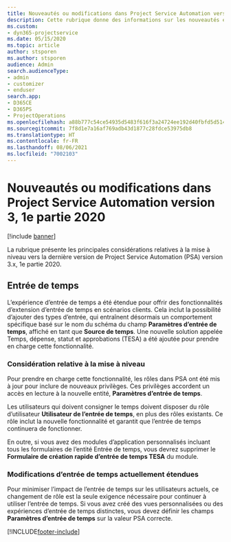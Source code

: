 ```yaml
---
title: Nouveautés ou modifications dans Project Service Automation version 3.x, 1e partie 2020
description: Cette rubrique donne des informations sur les nouveautés et les modifications dans Project Service Automation version 3, 1e partie 2020.
ms.custom:
- dyn365-projectservice
ms.date: 05/15/2020
ms.topic: article
author: stsporen
ms.author: stsporen
audience: Admin
search.audienceType:
- admin
- customizer
- enduser
search.app:
- D365CE
- D365PS
- ProjectOperations
ms.openlocfilehash: a88b777c54ce54935d5483f616f3a24724ee192d40fbfd5d514f990e958dd5ea
ms.sourcegitcommit: 7f8d1e7a16af769adb43d1877c28fdce53975db8
ms.translationtype: HT
ms.contentlocale: fr-FR
ms.lasthandoff: 08/06/2021
ms.locfileid: "7002103"
---
```

# <a name="whats-new-or-changed-in-project-service-automation-version-3-wave-1-2020"></a>Nouveautés ou modifications dans Project Service Automation version 3, 1e partie 2020

[!include [banner](../includes/psa-now-project-operations.md)]

La rubrique présente les principales considérations relatives à la mise à niveau vers la dernière version de Project Service Automation (PSA) version 3.x, 1e partie 2020.

## <a name="time-entry"></a>Entrée de temps
L’expérience d’entrée de temps a été étendue pour offrir des fonctionnalités d’extension d’entrée de temps en scénarios clients. Cela inclut la possibilité d’ajouter des types d’entrée, qui entraînent désormais un comportement spécifique basé sur le nom du schéma du champ **Paramètres d’entrée de temps**, affiché en tant que **Source de temps**. Une nouvelle solution appelée Temps, dépense, statut et approbations (TESA) a été ajoutée pour prendre en charge cette fonctionnalité.

### <a name="upgrade-consideration"></a>Considération relative à la mise à niveau
Pour prendre en charge cette fonctionnalité, les rôles dans PSA ont été mis à jour pour inclure de nouveaux privilèges. Ces privilèges accordent un accès en lecture à la nouvelle entité, **Paramètres d’entrée de temps**.

Les utilisateurs qui doivent consigner le temps doivent disposer du rôle d’utilisateur **Utilisateur de l’entrée de temps**, en plus des rôles existants. Ce rôle inclut la nouvelle fonctionnalité et garantit que l’entrée de temps continuera de fonctionner.

En outre, si vous avez des modules d’application personnalisés incluant tous les formulaires de l’entité Entrée de temps, vous devrez supprimer le **Formulaire de création rapide d’entrée de temps TESA** du module.

### <a name="currently-extended-time-entry-changes"></a>Modifications d’entrée de temps actuellement étendues
Pour minimiser l’impact de l’entrée de temps sur les utilisateurs actuels, ce changement de rôle est la seule exigence nécessaire pour continuer à utiliser l’entrée de temps. Si vous avez créé des vues personnalisées ou des expériences d’entrée de temps distinctes, vous devez définir les champs **Paramètres d’entrée de temps** sur la valeur PSA correcte.


[!INCLUDE[footer-include](../includes/footer-banner.md)]